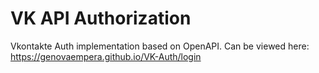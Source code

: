 # VK API Authorization

Vkontakte Auth implementation based on OpenAPI. Can be viewed here: https://genovaempera.github.io/VK-Auth/login
